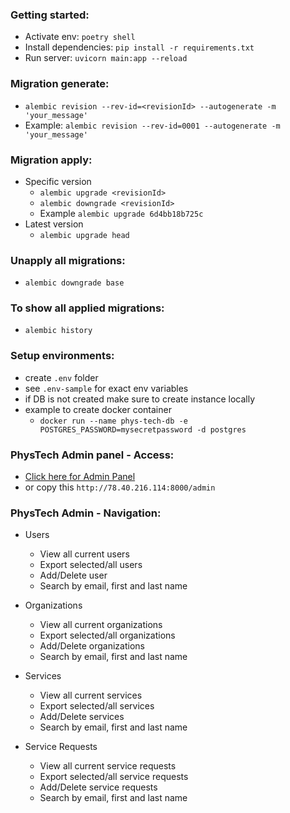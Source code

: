 ###  Getting started: 
  - Activate env: `poetry shell`
  - Install dependencies: `pip install -r requirements.txt`
  - Run server: `uvicorn main:app --reload`
 
### Migration generate:
  - `alembic revision --rev-id=<revisionId> --autogenerate -m 'your_message'`
  - Example: `alembic revision --rev-id=0001 --autogenerate -m 'your_message'`

###  Migration apply:
  - Specific version
    - `alembic upgrade <revisionId>`
    - `alembic downgrade <revisionId>` 
    - Example `alembic upgrade 6d4bb18b725c`
  - Latest version
    - `alembic upgrade head`

###  Unapply all migrations:
  - `alembic downgrade base`

###  To show all applied migrations:
  * `alembic history`

###  Setup environments:
  * create `.env` folder
  * see `.env-sample` for exact env variables 
  * if DB is not created make sure to create instance locally
  * example to create docker container
    * `docker run --name phys-tech-db -e POSTGRES_PASSWORD=mysecretpassword -d postgres`

### PhysTech Admin panel - Access:
  * [Click here for Admin Panel](http://78.40.216.114:8000/admin)
  * or copy this `http://78.40.216.114:8000/admin`
 
### PhysTech Admin - Navigation:
  * Users
    * View all current users
    * Export selected/all users
    * Add/Delete user
    * Search by email, first and last name

  * Organizations
    * View all current organizations
    * Export selected/all organizations
    * Add/Delete organizations
    * Search by email, first and last name

  * Services
    * View all current services
    * Export selected/all services
    * Add/Delete services
    * Search by email, first and last name

  * Service Requests
    * View all current service requests
    * Export selected/all service requests
    * Add/Delete service requests
    * Search by email, first and last name